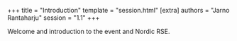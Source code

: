 +++
title = "Introduction"
template = "session.html"
[extra]
authors = "Jarno Rantaharju"
session = "1.1"
+++

Welcome and introduction to the event and Nordic RSE.
